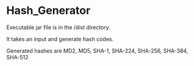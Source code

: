 # Hash_Generator

Executable jar file is in the /dist directory.

It takes an input and generate hash codes.

Generated hashes are MD2, MD5, SHA-1, SHA-224, SHA-256, SHA-384, SHA-512
